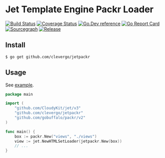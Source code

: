 # Jet Template Engine Packr Loader
[![Build Status](https://travis-ci.org/clevergo/jetpackr.svg?branch=master)](https://travis-ci.org/clevergo/jetpackr)
[![Coverage Status](https://coveralls.io/repos/github/clevergo/jetpackr/badge.svg?branch=master)](https://coveralls.io/github/clevergo/jetpackr?branch=master)
[![Go.Dev reference](https://img.shields.io/badge/go.dev-reference-blue?logo=go&logoColor=white)](https://pkg.go.dev/clevergo.tech/jetpackr?tab=doc)
[![Go Report Card](https://goreportcard.com/badge/github.com/clevergo/jetpackr)](https://goreportcard.com/report/github.com/clevergo/jetpackr)
[![Sourcegraph](https://sourcegraph.com/github.com/clevergo/jetpackr/-/badge.svg)](https://sourcegraph.com/github.com/clevergo/jetpackr?badge)
[![Release](https://img.shields.io/github/release/clevergo/jetpackr.svg?style=flat-square)](https://github.com/clevergo/jetpackr/releases)

## Install

```shell
$ go get github.com/clevergo/jetpackr
```

## Usage

See [example](example).

```go
package main

import (
	"github.com/CloudyKit/jet/v3"
	"github.com/clevergo/jetpackr"
	"github.com/gobuffalo/packr/v2"
)

func main() {
	box := packr.New("views", "./views")
	view := jet.NewHTMLSetLoader(jetpackr.New(box))
	// ...
}
```
